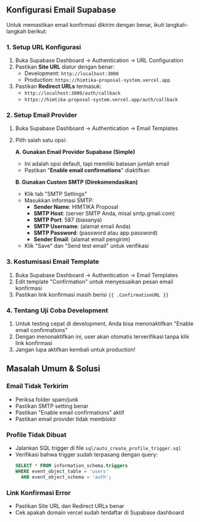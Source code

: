 ## Konfigurasi Email Supabase

Untuk memastikan email konfirmasi dikirim dengan benar, ikuti langkah-langkah berikut:

### 1. Setup URL Konfigurasi

1. Buka Supabase Dashboard -> Authentication -> URL Configuration
2. Pastikan **Site URL** diatur dengan benar:
   - Development: `http://localhost:3000`
   - Production: `https://himtika-proposal-system.vercel.app`
3. Pastikan **Redirect URLs** termasuk:
   - `http://localhost:3000/auth/callback`
   - `https://himtika-proposal-system.vercel.app/auth/callback`

### 2. Setup Email Provider

1. Buka Supabase Dashboard -> Authentication -> Email Templates
2. Pilih salah satu opsi:
   
   **A. Gunakan Email Provider Supabase (Simple)**
   - Ini adalah opsi default, tapi memiliki batasan jumlah email
   - Pastikan "**Enable email confirmations**" diaktifkan

   **B. Gunakan Custom SMTP (Direkomendasikan)**
   - Klik tab "SMTP Settings"
   - Masukkan informasi SMTP:
     - **Sender Name**: HIMTIKA Proposal
     - **SMTP Host**: (server SMTP Anda, misal smtp.gmail.com)
     - **SMTP Port**: 587 (biasanya)
     - **SMTP Username**: (alamat email Anda)
     - **SMTP Password**: (password atau app password)
     - **Sender Email**: (alamat email pengirim)
   - Klik "Save" dan "Send test email" untuk verifikasi

### 3. Kostumisasi Email Template

1. Buka Supabase Dashboard -> Authentication -> Email Templates
2. Edit template "Confirmation" untuk menyesuaikan pesan email konfirmasi
3. Pastikan link konfirmasi masih berisi `{{ .ConfirmationURL }}`

### 4. Tentang Uji Coba Development

1. Untuk testing cepat di development, Anda bisa menonaktifkan "Enable email confirmations"
2. Dengan menonaktifkan ini, user akan otomatis terverifikasi tanpa klik link konfirmasi
3. Jangan lupa aktifkan kembali untuk production!

## Masalah Umum & Solusi

### Email Tidak Terkirim
- Periksa folder spam/junk
- Pastikan SMTP setting benar
- Pastikan "Enable email confirmations" aktif
- Pastikan email provider tidak memblokir

### Profile Tidak Dibuat
- Jalankan SQL trigger di file `sql/auto_create_profile_trigger.sql`
- Verifikasi bahwa trigger sudah terpasang dengan query:
  ```sql
  SELECT * FROM information_schema.triggers 
  WHERE event_object_table = 'users' 
    AND event_object_schema = 'auth';
  ```

### Link Konfirmasi Error
- Pastikan Site URL dan Redirect URLs benar
- Cek apakah domain vercel sudah terdaftar di Supabase dashboard